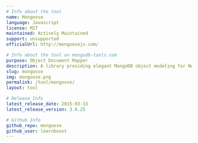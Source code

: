 ```yaml
---
# Info about the tool
name: Mongoose
language: Javascript
license: MIT
maintained: Actively Maintained
support: unsupported
officialUrl: http://mongoosejs.com/

# Info about the tool on mongodb-tools.com
purpose: Object Document Mapper
description: A library providing elegant MongoDB object modeling for Node.js.
slug: mongoose
img: mongoose.png
permalink: /tool/mongoose/
layout: tool

# Release Info
latest_release_date: 2015-03-13
latest_release_version: 3.8.25

# Github Info
github_repo: mongoose
github_user: learnboost
---
```


